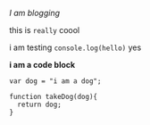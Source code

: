 *I am blogging*

this is `really` coool

i am testing `console.log(hello)` yes


**i am a code block**

```
var dog = "i am a dog";

function takeDog(dog){
  return dog;
}
```
